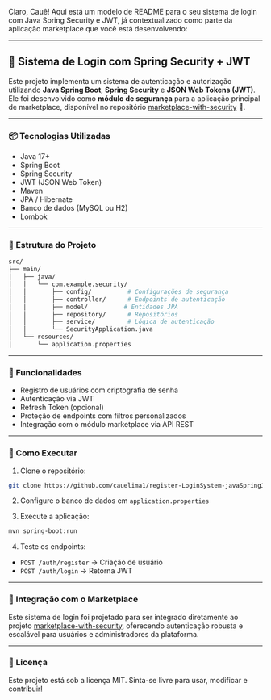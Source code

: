 Claro, Cauê! Aqui está um modelo de README para o seu sistema de login com Java Spring Security e JWT, já contextualizado como parte da aplicação marketplace que você está desenvolvendo:

---

## 🔐 Sistema de Login com Spring Security + JWT

Este projeto implementa um sistema de autenticação e autorização utilizando **Java Spring Boot**, **Spring Security** e **JSON Web Tokens (JWT)**. Ele foi desenvolvido como **módulo de segurança** para a aplicação principal de marketplace, disponível no repositório [marketplace-with-security](https://github.com/cauelima1/marketplace-with-security.git) 🚀.

---

### 📦 Tecnologias Utilizadas

- Java 17+
- Spring Boot
- Spring Security
- JWT (JSON Web Token)
- Maven
- JPA / Hibernate
- Banco de dados (MySQL ou H2)
- Lombok

---

### 📁 Estrutura do Projeto

```bash
src/
├── main/
│   ├── java/
│   │   └── com.example.security/
│   │       ├── config/          # Configurações de segurança
│   │       ├── controller/      # Endpoints de autenticação
│   │       ├── model/          # Entidades JPA
│   │       ├── repository/      # Repositórios
│   │       ├── service/         # Lógica de autenticação
│   │       └── SecurityApplication.java
│   └── resources/
│       └── application.properties
```

---

### 🔑 Funcionalidades

- Registro de usuários com criptografia de senha
- Autenticação via JWT
- Refresh Token (opcional)
- Proteção de endpoints com filtros personalizados
- Integração com o módulo marketplace via API REST

---

### 🚀 Como Executar

1. Clone o repositório:

```bash
git clone https://github.com/cauelima1/register-LoginSystem-javaSpringJWT.git
```

2. Configure o banco de dados em `application.properties`

3. Execute a aplicação:

```bash -> Dentro da raiz do projeto onde está localizado o pom, dê o comando Maven no prompt
mvn spring-boot:run
```

4. Teste os endpoints:

- `POST /auth/register` → Criação de usuário
- `POST /auth/login` → Retorna JWT

---

### 🔗 Integração com o Marketplace

Este sistema de login foi projetado para ser integrado diretamente ao projeto [marketplace-with-security](https://github.com/cauelima1/marketplace-with-security.git), oferecendo autenticação robusta e escalável para usuários e administradores da plataforma.

---

### 📄 Licença

Este projeto está sob a licença MIT. Sinta-se livre para usar, modificar e contribuir!

